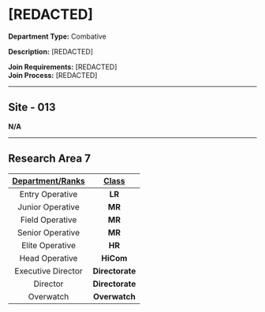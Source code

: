 # [REDACTED]

**Department Type:** Combative

**Description:** [REDACTED]

**Join Requirements:** [REDACTED]  
**Join Process:** [REDACTED]

---

## Site - 013
**N/A**

---

## Research Area 7
| **<ins>Department/Ranks</ins>** | **<ins>Class</ins>** |
|:---:|:---:|
| Entry Operative | **LR** |
| Junior Operative | **MR** |
| Field Operative | **MR** |
| Senior Operative | **MR** |
| Elite Operative | **HR** |
| Head Operative | **HiCom** |
| Executive Director | **Directorate** |
| Director | **Directorate** |
| Overwatch | **Overwatch** |